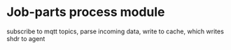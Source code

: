 # Job-parts process module

subscribe to mqtt topics, parse incoming data, write to cache, which writes shdr to agent
